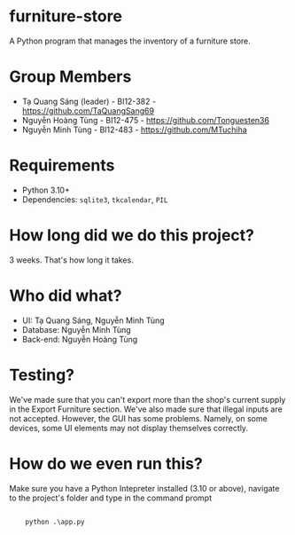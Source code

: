# furniture-store
A Python program that manages the inventory of a furniture store.

# Group Members
- Tạ Quang Sáng  (leader) - BI12-382 - https://github.com/TaQuangSang69
- Nguyễn Hoàng Tùng - BI12-475 - https://github.com/Tonguesten36
- Nguyễn Minh Tùng - BI12-483 - https://github.com/MTuchiha

# Requirements
- Python 3.10+
- Dependencies: `sqlite3`, `tkcalendar`, `PIL`

# How long did we do this project?
3 weeks. That's how long it takes.

# Who did what?
- UI: Tạ Quang Sáng, Nguyễn Minh Tùng
- Database: Nguyễn Minh Tùng
- Back-end: Nguyễn Hoàng Tùng

# Testing?
We've made sure that you can't export more than the shop's current supply in the Export Furniture section.
We've also made sure that illegal inputs are not accepted.
However, the GUI has some problems. Namely, on some devices, some UI elements may not display themselves correctly.

# How do we even run this?
Make sure you have a Python Intepreter installed (3.10 or above), navigate to the project's folder and type in the command prompt

<code>
    python .\app.py
</code>